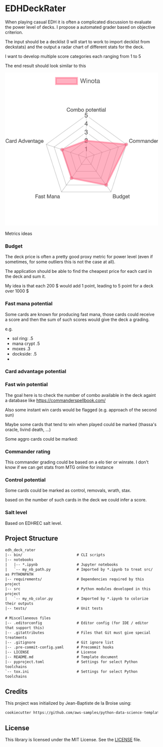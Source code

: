 # EDHDeckRater

When playing casual EDH it is often a complicated discussion to evaluate the power level of decks. I propose a automated grader based on objective criterion. 

The input should be a decklist (I will start to work to import decklist from deckstats) and the output a radar chart of different stats for the deck.

I want to develop multiple score categories each ranging from 1 to 5

The end result should look similar to this


![example_chart](./figures/example_chart.png)

Metrics ideas 

### Budget

The deck price is often a pretty good proxy metric for power level (even if sometimes, for some outliers this is not the case at all).

The application should be able to find the cheapest price for each card in the deck and sum it.

My idea is that each 200 \$ would add 1 point, leading to 5 point for a deck over 1000 \$

### Fast mana potential

Some cards are known for producing fast mana, those cards could receive a score and then the sum of such scores would give the deck a grading.

e.g.

* sol ring: .5
* mana crypt .5
* moxes .3
* dockside: .5
* 



### Card advantage potential


### Fast win potential

The goal here is to check the number of combo available in the deck againt a database like https://commanderspellbook.com/

Also some instant win cards would be flagged (e.g. approach of the second sun)

Maybe some cards that tend to win when played could be marked (thassa's oracle, livind death, ...)

Some aggro cards could be marked: 


### Commander rating

This commander grading could be based on a elo tier or winrate. I don't know if we can get stats from MTG online for instance

### Control potential

Some cards could be marked as control, removals, wrath, stax.

based on the number of such cards in the deck we could infer a score.

### Salt level

Based on EDHREC salt level.


## Project Structure

```text
edh_deck_rater
|-- bin/                         # CLI scripts
|-- notebooks
|   |-- *.ipynb                  # Jupyter notebooks
|   `-- my_nb_path.py            # Imported by *.ipynb to treat src/ as PYTHONPATH
|-- requirements/                # Dependencies required by this project
|-- src                          # Python modules developed in this project
|   `-- my_nb_color.py           # Imported by *.ipynb to colorize their outputs
|-- tests/                       # Unit tests

# Miscellaneous files
|-- .editorconfig                # Editor config (for IDE / editor that support this)
|-- .gitattributes               # Files that Git must give special treatments
|-- .gitignore                   # Git ignore list
|-- .pre-commit-config.yaml      # Precommit hooks
|-- LICENSE                      # License
|-- README.md                    # Template document
|-- pyproject.toml               # Settings for select Python toolchains
`-- tox.ini                      # Settings for select Python toolchains
```

## Credits

This project was initialized by Jean-Baptiste de la Broise using:

```bash
cookiecutter https://github.com/aws-samples/python-data-science-template
```

## License

This library is licensed under the MIT License. See the [LICENSE](LICENSE) file.

